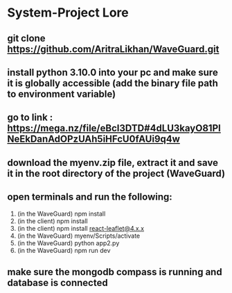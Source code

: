 # System-Project Lore

## git clone https://github.com/AritraLikhan/WaveGuard.git

## install python 3.10.0 into your pc and make sure it is globally accessible (add the binary file path to environment variable)

## go to link : https://mega.nz/file/eBcl3DTD#4dLU3kayO81PINeEkDanAdOPzUAh5iHFcU0fAUi9q4w 

## download the myenv.zip file, extract it and save it in the root directory of the project (WaveGuard)

## open terminals and run the following:

1. (in the WaveGuard) npm install
2. (in the client) npm install
3. (in the client) npm install react-leaflet@4.x.x
4. (in the WaveGuard) myenv/Scripts/activate
5. (in the WaveGuard) python app2.py
6. (in the WaveGuard) npm run dev

## make sure the mongodb compass is running and database is connected
